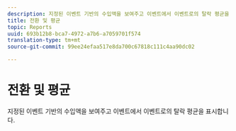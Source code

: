 ```yaml
---
description: 지정된 이벤트 기반의 수입액을 보여주고 이벤트에서 이벤트로의 탈락 평균을 표시합니다.
title: 전환 및 평균
topic: Reports
uuid: 693b12b8-bca7-4972-a7b6-a7059701f574
translation-type: tm+mt
source-git-commit: 99ee24efaa517e8da700c67818c111c4aa90dc02

---
```



# 전환 및 평균

지정된 이벤트 기반의 수입액을 보여주고 이벤트에서 이벤트로의 탈락 평균을 표시합니다.

